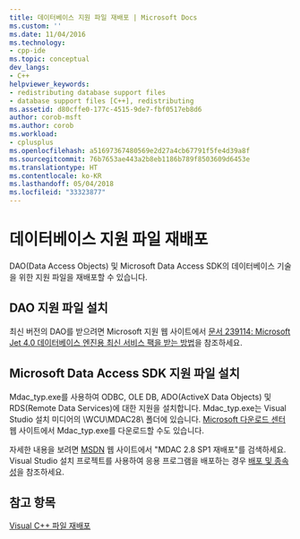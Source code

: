 ```yaml
---
title: 데이터베이스 지원 파일 재배포 | Microsoft Docs
ms.custom: ''
ms.date: 11/04/2016
ms.technology:
- cpp-ide
ms.topic: conceptual
dev_langs:
- C++
helpviewer_keywords:
- redistributing database support files
- database support files [C++], redistributing
ms.assetid: d80cffe0-177c-4515-9de7-fbf0517eb8d6
author: corob-msft
ms.author: corob
ms.workload:
- cplusplus
ms.openlocfilehash: a51697367480569e2d27a4cb67791f5fe4d39a8f
ms.sourcegitcommit: 76b7653ae443a2b8eb1186b789f8503609d6453e
ms.translationtype: HT
ms.contentlocale: ko-KR
ms.lasthandoff: 05/04/2018
ms.locfileid: "33323877"
---
```

# <a name="redistributing-database-support-files"></a>데이터베이스 지원 파일 재배포
DAO(Data Access Objects) 및 Microsoft Data Access SDK의 데이터베이스 기술을 위한 지원 파일을 재배포할 수 있습니다.  
  
## <a name="installing-dao-support-files"></a>DAO 지원 파일 설치  
 최신 버전의 DAO를 받으려면 Microsoft 지원 웹 사이트에서 [문서 239114: Microsoft Jet 4.0 데이터베이스 엔진용 최신 서비스 팩을 받는 방법](http://go.microsoft.com/fwlink/p/?linkid=198014)을 참조하세요.  
  
## <a name="installing-microsoft-data-access-sdk-support-files"></a>Microsoft Data Access SDK 지원 파일 설치  
 Mdac_typ.exe를 사용하여 ODBC, OLE DB, ADO(ActiveX Data Objects) 및 RDS(Remote Data Services)에 대한 지원을 설치합니다. Mdac_typ.exe는 Visual Studio 설치 미디어의 \WCU\MDAC28\ 폴더에 있습니다. [Microsoft 다운로드 센터](http://go.microsoft.com/fwlink/p/?linkid=198015) 웹 사이트에서 Mdac_typ.exe를 다운로드할 수도 있습니다.  
  
 자세한 내용을 보려면 [MSDN](http://go.microsoft.com/fwlink/p/?linkid=198016) 웹 사이트에서 "MDAC 2.8 SP1 재배포"를 검색하세요. Visual Studio 설치 프로젝트를 사용하여 응용 프로그램을 배포하는 경우 [배포 및 종속성](http://msdn.microsoft.com/en-us/49e9b84d-bd6a-4388-b9ac-46ea79cf0733)을 참조하세요.  
  
## <a name="see-also"></a>참고 항목  
 [Visual C++ 파일 재배포](../ide/redistributing-visual-cpp-files.md)